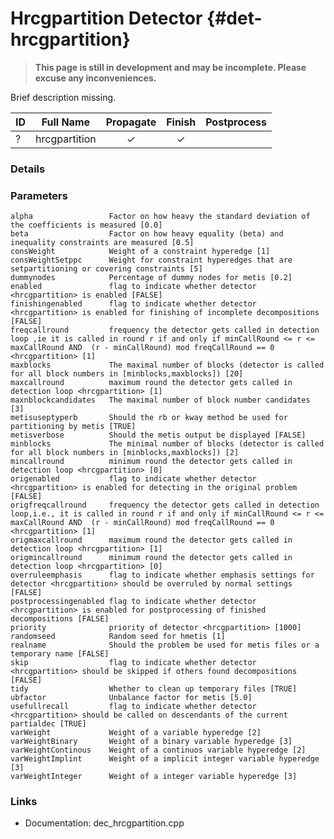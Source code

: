 # Hrcgpartition Detector {#det-hrcgpartition}
> **This page is still in development and may be incomplete. Please excuse any inconveniences.**

Brief description missing.

| ID |          Full Name          | Propagate | Finish | Postprocess |
|----|-----------------------------|:---------:|:------:|:-----------:|
| ?  | hrcgpartition               | ✓ | ✓ |   |


### Details

### Parameters

    alpha                 Factor on how heavy the standard deviation of the coefficients is measured [0.0]
    beta                  Factor on how heavy equality (beta) and inequality constraints are measured [0.5]
    consWeight            Weight of a constraint hyperedge [1]
    consWeightSetppc      Weight for constraint hyperedges that are setpartitioning or covering constraints [5]
    dummynodes            Percentage of dummy nodes for metis [0.2]
    enabled               flag to indicate whether detector <hrcgpartition> is enabled [FALSE]
    finishingenabled      flag to indicate whether detector <hrcgpartition> is enabled for finishing of incomplete decompositions [FALSE]
    freqcallround         frequency the detector gets called in detection loop ,ie it is called in round r if and only if minCallRound <= r <= maxCallRound AND  (r - minCallRound) mod freqCallRound == 0 <hrcgpartition> [1]
    maxblocks             The maximal number of blocks (detector is called for all block numbers in [minblocks,maxblocks]) [20]
    maxcallround          maximum round the detector gets called in detection loop <hrcgpartition> [1]
    maxnblockcandidates   The maximal number of block number candidates [3]
    metisuseptyperb       Should the rb or kway method be used for partitioning by metis [TRUE]
    metisverbose          Should the metis output be displayed [FALSE]
    minblocks             The minimal number of blocks (detector is called for all block numbers in [minblocks,maxblocks]) [2]
    mincallround          minimum round the detector gets called in detection loop <hrcgpartition> [0]
    origenabled           flag to indicate whether detector <hrcgpartition> is enabled for detecting in the original problem [FALSE]
    origfreqcallround     frequency the detector gets called in detection loop,i.e., it is called in round r if and only if minCallRound <= r <= maxCallRound AND  (r - minCallRound) mod freqCallRound == 0 <hrcgpartition> [1]
    origmaxcallround      maximum round the detector gets called in detection loop <hrcgpartition> [1]
    origmincallround      minimum round the detector gets called in detection loop <hrcgpartition> [0]
    overruleemphasis      flag to indicate whether emphasis settings for detector <hrcgpartition> should be overruled by normal settings [FALSE]
    postprocessingenabled flag to indicate whether detector <hrcgpartition> is enabled for postprocessing of finished decompositions [FALSE]
    priority              priority of detector <hrcgpartition> [1000]
    randomseed            Random seed for hmetis [1]
    realname              Should the problem be used for metis files or a temporary name [FALSE]
    skip                  flag to indicate whether detector <hrcgpartition> should be skipped if others found decompositions [FALSE]
    tidy                  Whether to clean up temporary files [TRUE]
    ubfactor              Unbalance factor for metis [5.0]
    usefullrecall         flag to indicate whether detector <hrcgpartition> should be called on descendants of the current partialdec [TRUE]
    varWeight             Weight of a variable hyperedge [2]
    varWeightBinary       Weight of a binary variable hyperedge [3]
    varWeightContinous    Weight of a continuos variable hyperedge [2]
    varWeightImplint      Weight of a implicit integer variable hyperedge [3]
    varWeightInteger      Weight of a integer variable hyperedge [3]


### Links
 * Documentation: dec_hrcgpartition.cpp
